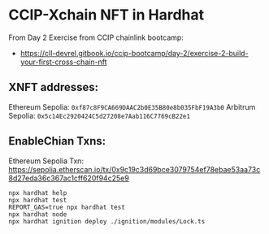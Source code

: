 # CCIP-Xchain NFT in Hardhat
From Day 2 Exercise from CCIP chainlink bootcamp:
- https://cll-devrel.gitbook.io/ccip-bootcamp/day-2/exercise-2-build-your-first-cross-chain-nft

## XNFT addresses:
Ethereum Sepolia: `0xf87c8F9CA669DAAC2b0E35B80e8b035FbF19A3b0`
Arbitrum Sepolia: `0x5c14Ec2920424C5d27208e7Aab116C7769cB22e1`

## EnableChian Txns:
Ethereum Sepolia Txn: https://sepolia.etherscan.io/tx/0x9c19c3d69bce3079754ef78ebae53aa73c8d27eda36c367ac1cff620f94c25e9






```shell
npx hardhat help
npx hardhat test
REPORT_GAS=true npx hardhat test
npx hardhat node
npx hardhat ignition deploy ./ignition/modules/Lock.ts
```
